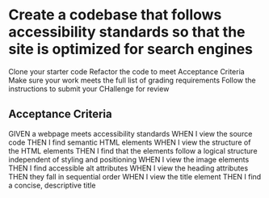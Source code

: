 # Create a codebase that follows accessibility standards so that the site is optimized for search engines

Clone your starter code
Refactor the code to meet Acceptance Criteria
Make sure your work meets the full list of grading requirements
Follow the instructions to submit your CHallenge for review

## Acceptance Criteria

GIVEN a webpage meets accessibility standards
WHEN I view the source code
THEN I find semantic HTML elements
WHEN I view the structure of the HTML elements
THEN I find that the elements follow a logical structure independent of styling and positioning
WHEN I view the image elements
THEN I find accessible alt attributes
WHEN I view the heading attributes
THEN they fall in sequential order
WHEN I view the title element
THEN I find a concise, descriptive title
